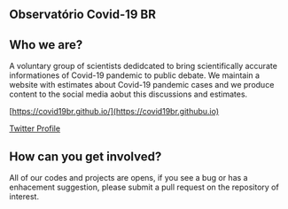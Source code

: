 ## Observatório Covid-19 BR


## Who we are?

A voluntary group of scientists dedidcated to bring scientifically accurate informationes of Covid-19 pandemic to public debate. 
We maintain a website with estimates about Covid-19 pandemic cases and we produce content to the social media aobut this discussions and estimates.

[https://covid19br.github.io/](https://covid19br.githubu.io)

[Twitter Profile](https://twitter.com/obscovid19br)

## How can you get involved?

All of our codes and projects are opens, if you see a bug or has a enhacement suggestion, please submit a pull request on the repository of interest.


